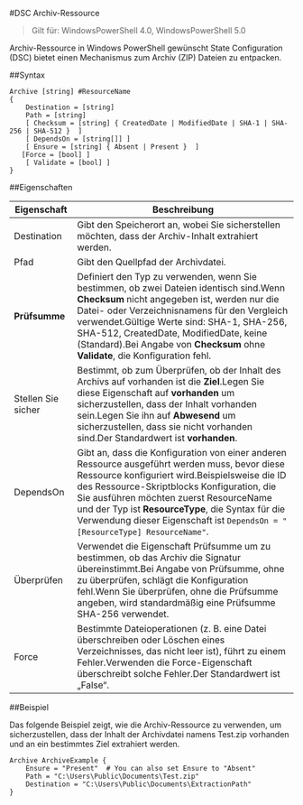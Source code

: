 #DSC Archiv-Ressource

> Gilt für: WindowsPowerShell 4.0, WindowsPowerShell 5.0

Archiv-Ressource in Windows PowerShell gewünscht State Configuration (DSC) bietet einen Mechanismus zum Archiv (ZIP) Dateien zu entpacken.

##Syntax

```MOF
Archive [string] #ResourceName
{
    Destination = [string]
    Path = [string]
    [ Checksum = [string] { CreatedDate | ModifiedDate | SHA-1 | SHA-256 | SHA-512 }  ]
    [ DependsOn = [string[]] ]
    [ Ensure = [string] { Absent | Present }  ]
   [Force = [bool] ]
    [ Validate = [bool] ]
}
```

##Eigenschaften

| Eigenschaft| Beschreibung|
|---|---|
| Destination| Gibt den Speicherort an, wobei Sie sicherstellen möchten, dass der Archiv-Inhalt extrahiert werden.|
| Pfad| Gibt den Quellpfad der Archivdatei.|
| __Prüfsumme__| Definiert den Typ zu verwenden, wenn Sie bestimmen, ob zwei Dateien identisch sind.Wenn __Checksum__ nicht angegeben ist, werden nur die Datei- oder Verzeichnisnamens für den Vergleich verwendet.Gültige Werte sind: SHA-1, SHA-256, SHA-512, CreatedDate, ModifiedDate, keine (Standard).Bei Angabe von __Checksum__ ohne __Validate__, die Konfiguration fehl.|
| Stellen Sie sicher| Bestimmt, ob zum Überprüfen, ob der Inhalt des Archivs auf vorhanden ist die __Ziel__.Legen Sie diese Eigenschaft auf __vorhanden__ um sicherzustellen, dass der Inhalt vorhanden sein.Legen Sie ihn auf __Abwesend__ um sicherzustellen, dass sie nicht vorhanden sind.Der Standardwert ist __vorhanden__.|
| DependsOn| Gibt an, dass die Konfiguration von einer anderen Ressource ausgeführt werden muss, bevor diese Ressource konfiguriert wird.Beispielsweise die ID des Ressource-Skriptblocks Konfiguration, die Sie ausführen möchten zuerst ResourceName und der Typ ist __ResourceType__, die Syntax für die Verwendung dieser Eigenschaft ist `DependsOn = "[ResourceType] ResourceName"`.|
| Überprüfen| Verwendet die Eigenschaft Prüfsumme um zu bestimmen, ob das Archiv die Signatur übereinstimmt.Bei Angabe von Prüfsumme, ohne zu überprüfen, schlägt die Konfiguration fehl.Wenn Sie überprüfen, ohne die Prüfsumme angeben, wird standardmäßig eine Prüfsumme SHA-256 verwendet.|
| Force| Bestimmte Dateioperationen (z. B. eine Datei überschreiben oder Löschen eines Verzeichnisses, das nicht leer ist), führt zu einem Fehler.Verwenden die Force-Eigenschaft überschreibt solche Fehler.Der Standardwert ist „False“.|

##Beispiel

Das folgende Beispiel zeigt, wie die Archiv-Ressource zu verwenden, um sicherzustellen, dass der Inhalt der Archivdatei namens Test.zip vorhanden und an ein bestimmtes Ziel extrahiert werden.

```
Archive ArchiveExample {
    Ensure = "Present"  # You can also set Ensure to "Absent"
    Path = "C:\Users\Public\Documents\Test.zip"
    Destination = "C:\Users\Public\Documents\ExtractionPath"
} 
```




